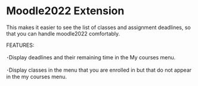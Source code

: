 # Moodle2022 Extension

This makes it easier to see the list of classes and assignment deadlines, so that you can handle moodle2022 comfortably.

FEATURES:

･Display deadlines and their remaining time in the My courses menu.

･Display classes in the menu that you are enrolled in but that do not appear in the my courses menu.